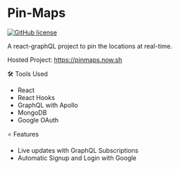 # Pin-Maps

<a href="https://github.com/Vivekgupta2227/Pin-Maps/blob/master/LICENSE"><img alt="GitHub license" src="https://img.shields.io/github/license/Vivekgupta2227/Pin-Maps"></a>


A react-graphQL project to pin the locations at real-time.

Hosted Project: https://pinmaps.now.sh

🛠 Tools Used

- React
- React Hooks
- GraphQL with Apollo
- MongoDB
- Google OAuth

⭐️ Features

- Live updates with GraphQL Subscriptions
- Automatic Signup and Login with Google
